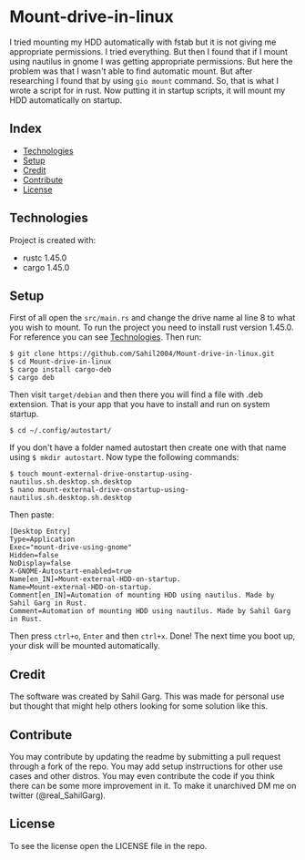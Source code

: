# Mount-drive-in-linux

I tried mounting my HDD automatically with fstab but it is not giving me appropriate permissions. I tried everything. But then I found that if I mount using nautilus in gnome I was getting appropriate permissions. But here the problem was that I wasn't able to find automatic mount. But after researching I found that by using ```gio mount``` command. So, that is what I wrote a script for in rust. Now putting it in startup scripts, it will mount my HDD automatically on startup.

## Index
* [Technologies](#technologies)
* [Setup](#setup)
* [Credit](#credit)
* [Contribute](#contribute)
* [License](#license)

## Technologies
Project is created with:
* rustc 1.45.0
* cargo 1.45.0

## Setup
First of all open the ```src/main.rs``` and change the drive name al line 8 to what you wish to mount.
To run the project you need to install rust version 1.45.0. For reference you can see [Technologies](#technologies). Then run:

```
$ git clone https://github.com/Sahil2004/Mount-drive-in-linux.git
$ cd Mount-drive-in-linux
$ cargo install cargo-deb
$ cargo deb
```
Then visit ```target/debian``` and then there you will find a file with .deb extension. That is your app that you have to install and run on system startup.
```
$ cd ~/.config/autostart/
```
If you don't have a folder named autostart then create one with that name using ```$ mkdir autostart```.
Now type the following commands:
```
$ touch mount-external-drive-onstartup-using-nautilus.sh.desktop.sh.desktop
$ nano mount-external-drive-onstartup-using-nautilus.sh.desktop.sh.desktop
```
Then paste:
```
[Desktop Entry]
Type=Application
Exec="mount-drive-using-gnome"
Hidden=false
NoDisplay=false
X-GNOME-Autostart-enabled=true
Name[en_IN]=Mount-external-HDD-on-startup.
Name=Mount-external-HDD-on-startup.
Comment[en_IN]=Automation of mounting HDD using nautilus. Made by Sahil Garg in Rust.
Comment=Automation of mounting HDD using nautilus. Made by Sahil Garg in Rust.
```
Then press ```ctrl+o```, ```Enter``` and then ```ctrl+x```.
Done!
The next time you boot up, your disk will be mounted automatically.

## Credit
The software was created by Sahil Garg.
This was made for personal use but thought that might help others looking for some solution like this.

## Contribute
You may contribute by updating the readme by submitting a pull request through a fork of the repo. You may add setup instrructions for other use cases and other distros. You may even contribute the code if you think there can be some more improvement in it. To make it unarchived DM me on twitter (@real_SahilGarg).

## License
To see the license open the LICENSE file in the repo.
